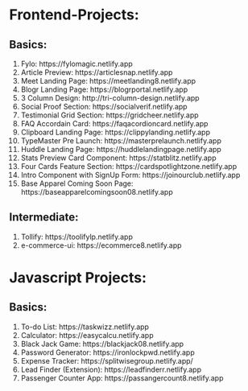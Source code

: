 # Frontend-Projects:

<h2>Basics:</h2> 
<ol>
  <li> Fylo: https://fylomagic.netlify.app</li>
  <li> Article Preview: https://articlesnap.netlify.app</li>
  <li> Meet Landing Page: https://meetlanding8.netlify.app</li>
  <li> Blogr Landing Page: https://blogrportal.netlify.app</li>
  <li> 3 Column Design: http://tri-column-design.netlify.app</li>
  <li> Social Proof Section: https://socialverif.netlify.app</li>
  <li> Testimonial Grid Section: https://gridcheer.netlify.app</li>
  <li> FAQ Accordain Card: https://faqacordioncard.netlify.app</li>
  <li> Clipboard Landing Page: https://clippylanding.netlify.app</li>
  <li> TypeMaster Pre Launch: https://masterprelaunch.netlify.app</li>
  <li> Huddle Landing Page: https://huddlelandingpage.netlify.app</li>
  <li> Stats Preview Card Component: https://statblitz.netlify.app </li>
  <li> Four Cards Feature Section: https://cardspotlightzone.netlify.app</li>
  <li> Intro Component with SignUp Form: https://joinourclub.netlify.app</li>
  <li> Base Apparel Coming Soon Page: https://baseapparelcomingsoon08.netlify.app </li>
</ol>

<h2>Intermediate:</h2> 
<ol>
  <li> Tollify: https://toolifylp.netlify.app</li>
  <li> e-commerce-ui: https://ecommerce8.netlify.app</li>
</ol>


# Javascript Projects:

<h2>Basics:</h2> 
<ol>
  <li> To-do List: https://taskwizz.netlify.app</li>
  <li> Calculator:  https://easycalcu.netlify.app</li>
  <li> Black Jack Game: https://blackjack08.netlify.app</li>
  <li> Password Generator: https://ironlockpwd.netlify.app</li>
  <li> Expense Tracker: https://splitwisegroup.netlify.app/</li>
  <li> Lead Finder (Extension): https://leadfinderr.netlify.app</li>
  <li> Passenger Counter App: https://passangercount8.netlify.app</li>
</ol>

